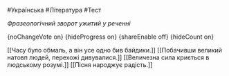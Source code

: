 #Українська #Література #Тест

*Фразеологічний зворот ужитий у реченні*

{noChangeVote on}
{hideProgress on}
{shareEnable off}
{hideCount on}

[[Часу було обмаль, а він усе одно бив байдики.]]
[[Побачивши великий натовп людей, перехожі дивувалися.]]
[[Величезна сила криється в людському розумі.]]
[[Пісня народжує радість.]]
